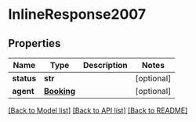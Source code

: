 # InlineResponse2007

## Properties
Name | Type | Description | Notes
------------ | ------------- | ------------- | -------------
**status** | **str** |  | [optional] 
**agent** | [**Booking**](Booking.md) |  | [optional] 

[[Back to Model list]](../README.md#documentation-for-models) [[Back to API list]](../README.md#documentation-for-api-endpoints) [[Back to README]](../README.md)


